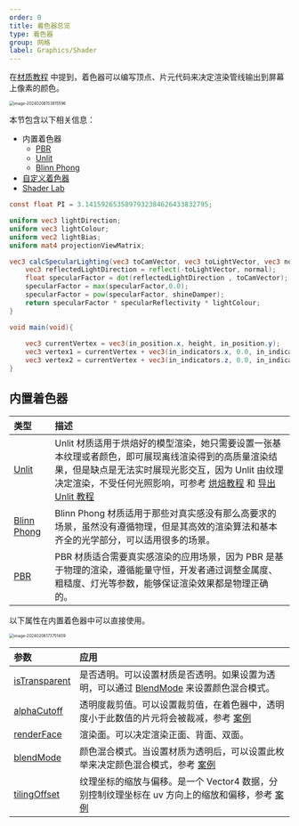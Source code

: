 ```yaml
---
order: 0
title: 着色器总览
type: 着色器
group: 网格
label: Graphics/Shader
---
```


在[材质教程](/docs/graphics-material-composition) 中提到，着色器可以编写顶点、片元代码来决定渲染管线输出到屏幕上像素的颜色。

<img src="https://gw.alipayobjects.com/zos/OasisHub/a3f74864-241e-4cd8-9ad4-733c2a0b2cc2/image-20240206153815596.png" alt="image-20240206153815596" style="zoom:50%;" />

本节包含以下相关信息：

- 内置着色器
  - [PBR](/docs/graphics-shader-pbr)
  - [Unlit](/docs/graphics-shader-unlit)
  - [Blinn Phong](/docs/graphics-shader-blinnPhong)
- [自定义着色器](/docs/graphics-shader-custom)
- [Shader Lab](/docs/graphics-shader-lab)


```glsl
const float PI = 3.1415926535897932384626433832795;

uniform vec3 lightDirection;
uniform vec3 lightColour;
uniform vec2 lightBias;
uniform mat4 projectionViewMatrix;

vec3 calcSpecularLighting(vec3 toCamVector, vec3 toLightVector, vec3 normal){
	vec3 reflectedLightDirection = reflect(-toLightVector, normal);
	float specularFactor = dot(reflectedLightDirection , toCamVector);
	specularFactor = max(specularFactor,0.0);
	specularFactor = pow(specularFactor, shineDamper);
	return specularFactor * specularReflectivity * lightColour;
}

void main(void){
	
	vec3 currentVertex = vec3(in_position.x, height, in_position.y);
	vec3 vertex1 = currentVertex + vec3(in_indicators.x, 0.0, in_indicators.y);
	vec3 vertex2 = currentVertex + vec3(in_indicators.z, 0.0, in_indicators.w);
}
```

## 内置着色器

| 类型 | 描述 |
| :-- | :-- |
| [Unlit ](/docs/graphics-material-Unlit) | Unlit 材质适用于烘焙好的模型渲染，她只需要设置一张基本纹理或者颜色，即可展现离线渲染得到的高质量渲染结果，但是缺点是无法实时展现光影交互，因为 Unlit 由纹理决定渲染，不受任何光照影响，可参考 [烘焙教程](/docs/graphics-bake-blender) 和 [导出 Unlit 教程](/docs/graphics-material-Unlit) |
| [Blinn Phong ](/docs/graphics-material-BlinnPhong) | Blinn Phong 材质适用于那些对真实感没有那么高要求的场景，虽然没有遵循物理，但是其高效的渲染算法和基本齐全的光学部分，可以适用很多的场景。 |
| [PBR ](/docs/graphics-material-PBR) | PBR 材质适合需要真实感渲染的应用场景，因为 PBR 是基于物理的渲染，遵循能量守恒，开发者通过调整金属度、粗糙度、灯光等参数，能够保证渲染效果都是物理正确的。 |

以下属性在内置着色器中可以直接使用。

<img src="https://gw.alipayobjects.com/zos/OasisHub/94cf8176-569d-4605-bd73-967b03316c3d/image-20240206173751409.png" alt="image-20240206173751409" style="zoom:50%;" />

| 参数 | 应用 |
| :-- | :-- |
| [isTransparent](/apis/core/#BaseMaterial-isTransparent) | 是否透明。可以设置材质是否透明。如果设置为透明，可以通过 [BlendMode](/apis/core/#BaseMaterial-blendMode) 来设置颜色混合模式。 |
| [alphaCutoff](/apis/core/#BaseMaterial-alphaCutoff) | 透明度裁剪值。可以设置裁剪值，在着色器中，透明度小于此数值的片元将会被裁减，参考 [案例](${examples}blend-mode) |
| [renderFace](/apis/core/#BaseMaterial-renderFace) | 渲染面。可以决定渲染正面、背面、双面。 |
| [blendMode](/apis/core/#BaseMaterial-blendMode) | 颜色混合模式。当设置材质为透明后，可以设置此枚举来决定颜色混合模式，参考 [案例](${examples}blend-mode) |
| [tilingOffset](/apis/core/#BlinnPhongMaterial-tilingOffset) | 纹理坐标的缩放与偏移。是一个 Vector4 数据，分别控制纹理坐标在 uv 方向上的缩放和偏移，参考 [案例](${examples}tiling-offset) |
